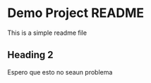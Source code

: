 # Demo Project README

This is a simple readme file

## Heading 2

Espero que esto no seaun problema
